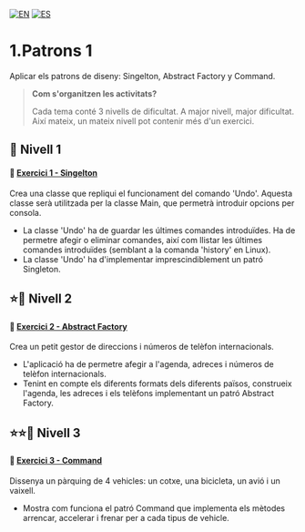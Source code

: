 [![EN](https://img.shields.io/badge/EN-blue.svg?logo=googletranslate&logoColor=white)](https://github.com/ariamdev/IT-ACADEMY-SPRINT-3/blob/master/src/main/java/SPRINT%203/Tasca%20S3%2001%20Patterns%201/README.md)
[![ES](https://img.shields.io/badge/ES-red.svg?logo=googletranslate&logoColor=white)](https://github.com/ariamdev/IT-ACADEMY-SPRINT-3/blob/master/src/main/java/SPRINT%203/Tasca%20S3%2001%20Patterns%201/README.es.md)


**1.Patrons 1**
=

Aplicar els patrons de diseny: Singelton, Abstract Factory y Command.

>**Com s'organitzen les activitats?**
>
>Cada tema conté 3 nivells de dificultat. A major nivell, major dificultat. Així mateix, un mateix nivell pot contenir més d'un exercici.


🌟 Nivell 1
-

#### 📍 [Exercici 1 - Singelton](https://github.com/ariamdev/IT-ACADEMY-SPRINT-3/tree/master/src/main/java/SPRINT%203/Tasca%20S3%2001%20Patterns%201/n1ex1)

Crea una classe que repliqui el funcionament del comando 'Undo'. Aquesta classe serà utilitzada per la classe Main, que permetrà introduir opcions per consola.

- La classe 'Undo' ha de guardar les últimes comandes introduïdes. Ha de permetre afegir o eliminar comandes, així com llistar les últimes comandes introduïdes (semblant a la comanda 'history' en Linux).
- La classe 'Undo' ha d'implementar imprescindiblement un patró Singleton.

⭐🌟 Nivell 2
-

#### 📍 [Exercici 2 - Abstract Factory](https://github.com/ariamdev/IT-ACADEMY-SPRINT-3/tree/master/src/main/java/SPRINT%203/Tasca%20S3%2001%20Patterns%201/n2ex1)

Crea un petit gestor de direccions i números de telèfon internacionals.

- L'aplicació ha de permetre afegir a l'agenda, adreces i números de telèfon internacionals.
- Tenint en compte els diferents formats dels diferents països, construeix l'agenda, les adreces i els telèfons implementant un patró Abstract Factory.

⭐⭐🌟 Nivell 3
-

#### 📍 [Exercici 3 - Command](https://github.com/ariamdev/IT-ACADEMY-SPRINT-3/tree/master/src/main/java/SPRINT%203/Tasca%20S3%2001%20Patterns%201/n3ex1)

Dissenya un pàrquing de 4 vehicles: un cotxe, una bicicleta, un avió i un vaixell. 

- Mostra com funciona el patró Command que implementa els mètodes arrencar, accelerar i frenar per a cada tipus de vehicle.


